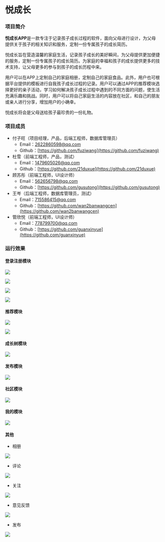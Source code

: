 # 悦成长

### 项目简介

**悦成长APP**是一款专注于记录孩子成长过程的软件，面向父母进行设计，为父母提供关于孩子的相关知识和服务，定制一份专属孩子的成长简历。

悦成长旨在营造温馨的家庭生活，记录孩子成长的美好瞬间，为父母提供更加便捷的服务，定制一份专属孩子的成长简历。为家庭的幸福和孩子的成长提供更多的技术支持，让父母更多的参与到孩子的成长历程中来。

用户可以在APP上定制自己的家庭相册，定制自己的家庭食品。此外，用户也可根据平台提供的模板进行自我孩子成长过程的记录。用户可以通过APP的推荐模块选择更好的亲子活动，学习如何解决孩子成长过程中遇到的不同方面的问题，使生活充满乐趣和挑战。同时，用户可以将自己家庭生活的内容放在社区，和自己的朋友或亲人进行分享，增加用户的小确幸。

悦成长将会是父母送给孩子最珍贵的一份礼物。

### 项目成员

- 付子旺（项目经理，产品，后端工程师，数据库管理员）
  - Email：[2622860598@qq.com](mailto://2622860598@qq.com)
  - Github：[https://github.com/fuziwang](https://github.com/fuziwang)
- 杜雪（前端工程师，产品，测试）
  - Email：[1479605026@qq.com](mailto://1479605026@qq.com)
  - Github：[https://github.com/21duxue](https://github.com/21duxue)
- 顾苏彤（前端工程师，UI设计师）
  - Email：[562656798@qq.com](mailto://562656798@qq.com)
  - Github：[https://github.com/gusutong](https://github.com/gusutong)
- 王岑（后端工程师，数据库管理员，测试）
  - Email：[715586415@qq.com](mailto://715586415@qq.com)
  - Github：[https://github.com/wan2banwangcen](https://github.com/wan2banwangcen)
- 管欣悦（前端工程师，UI设计师）
  - Email：[778799700@qq.com](mailto://778799700@qq.com)
  - Github：[https://github.com/guanxinyue](https://github.com/guanxinyue)

### 运行效果

#### 登录注册模块

![](project/images/01.png)

![](project/images/02.png)

![](project/images/03.png)

![](project/images/04.png)

#### 推荐模块

![](project/images/05.png)

![](project/images/06.png)

#### 成长树模块

![](project/images/07.png)

#### 发布模块

![](project/images/08.png)

#### 社区模块

![](project/images/09.png)

#### 我的模块

![](project/images/10.png)

#### 其他

+ 相册

![](project/images/11.png)

+ 评论

![](project/images/12.png)

+ 关注

![](project/images/13.png)

+ 意见反馈

![](project/images/14.png)

+ 发布

![](project/images/15.png)